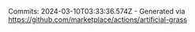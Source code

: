 Commits: 2024-03-10T03:33:36.574Z - Generated via https://github.com/marketplace/actions/artificial-grass
<br>
